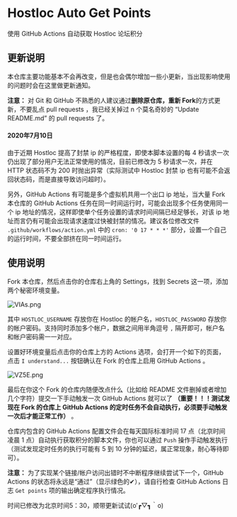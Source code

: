 # Hostloc Auto Get Points
使用 GitHub Actions 自动获取 Hostloc 论坛积分

## 更新说明

本仓库主要功能基本不会再改变，但是也会偶尔增加一些小更新，当出现影响使用的问题时会在这里做更新通知。

**注意：** 对 Git 和 GitHub 不熟悉的人建议通过**删除原仓库，重新 Fork**的方式更新，不要乱点 pull requests ，我已经关掉过 n 个莫名奇妙的 “Update README.md” 的 pull requests 了。

#### 2020年7月10日

由于近期 Hostloc 提高了封禁 ip 的严格程度，即使本脚本设置的每 4 秒请求一次仍出现了部分用户无法正常使用的情况，目前已修改为 5 秒请求一次，并在 HTTP 状态码不为 200 时抛出异常（实际测试中 Hostloc 封禁 ip 也有可能不会返回状态码，而是直接导致访问超时）。

另外，GitHub Actions 有可能是多个虚拟机共用一个出口 ip 地址，当大量 Fork 本仓库的 GitHub Actions 任务在同一时间运行时，可能会出现多个任务使用同一个 ip 地址的情况，这样即使单个任务设置的请求时间间隔已经足够长，对该 ip 地址而言仍有可能会出现请求速度过快被封禁的情况。建议各位修改文件  `.github/workflows/action.yml` 中的 `cron: '0 17 * * *'` 部分，设置一个自己的运行时间，不要全部挤在同一时间运行。

## 使用说明

Fork 本仓库，然后点击你的仓库右上角的 Settings，找到 Secrets 这一项，添加两个秘密环境变量。

![VIAs.png](https://img.xirikm.net/images/VIAs.png)

其中 `HOSTLOC_USERNAME` 存放你在 Hostloc 的帐户名，`HOSTLOC_PASSWORD` 存放你的帐户密码。支持同时添加多个帐户，数据之间用半角逗号 `,` 隔开即可，帐户名和帐户密码需一一对应。

设置好环境变量后点击你的仓库上方的 Actions 选项，会打开一个如下的页面，点击 `I understand...` 按钮确认在 Fork 的仓库上启用 GitHub Actions 。

![VZ5E.png](https://img.xirikm.net/images/VZ5E.png)

最后在你这个 Fork 的仓库内随便改点什么（比如给 README 文件删掉或者增加几个字符）提交一下手动触发一次 GitHub Actions 就可以了 **（重要！！！测试发现在 Fork 的仓库上 GitHub Actions 的定时任务不会自动执行，必须要手动触发一次后才能正常工作）** 。

仓库内包含的 GitHub Actions 配置文件会在每天国际标准时间 17 点（北京时间凌晨 1 点）自动执行获取积分的脚本文件，你也可以通过 `Push` 操作手动触发执行（测试发现定时任务的执行可能有 5 到 10 分钟的延迟，属正常现象，耐心等待即可）。

**注意：** 为了实现某个链接/帐户访问出错时不中断程序继续尝试下一个，GitHub Actions 的状态将永远是“通过”（显示绿色的✔），请自行检查 GitHub Actions 日志 `Get points` 项的输出确定程序执行情况。

时间已修改为北京时间5：30，顺带更新试试(o′┏▽┓｀o) 

